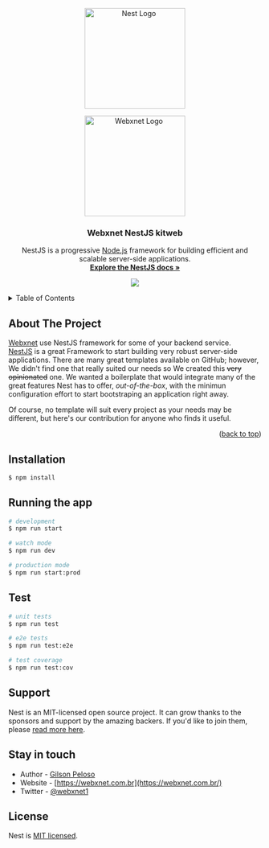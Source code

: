 <div id="top"></div>

<p align="center">
  <a href="http://nestjs.com/" target="blank"><img src="https://nestjs.com/img/logo-small.svg" width="200" alt="Nest Logo" /></a>
</p>


<!-- PROJECT SHIELDS -->
<!--
*** We are using markdown "reference style" links for readability.
*** Reference links are enclosed in brackets [ ] instead of parentheses ( ).
*** See the bottom of this document for the declaration of the reference variables
*** for contributors-url, forks-url, etc. This is an optional, concise syntax you may use.
*** https://www.markdownguide.org/basic-syntax/#reference-style-links
-->
<!-- [![Contributors][contributors-shield]][contributors-url]
[![Forks][forks-shield]][forks-url]
[![Stargazers][stars-shield]][stars-url]
[![Issues][issues-shield]][issues-url]
[![MIT License][license-shield]][license-url] -->



<!-- PROJECT LOGO -->
<p align="center">
  <a href="http://webxnet.com.br/" target="blank"><img src="https://webxnet.com.br/webxnet.svg" width="200" alt="Webxnet Logo" /></a>
  
</p>
<h3 align="center">Webxnet NestJS kitweb</h3>
  <p align="center">NestJS is a progressive <a href="http://nodejs.org" target="_blank">Node.js</a> framework for building efficient and scalable server-side applications.
  <br />
  <a href="https://docs.nestjs.com/"><strong>Explore the NestJS docs »</strong></a>
  </p>


<p align="center">
<a href="https://twitter.com/webxnet1" target="_blank"><img src="https://img.shields.io/twitter/follow/webxnet.svg?style=social&label=Follow"></a>
</p>
 

<!-- TABLE OF CONTENTS -->
<details>
  <summary>Table of Contents</summary>
  <ol>
    <li>
      <a href="#about-the-project">About the project</a>
      <ul>
        <li><a href="#built-with">Built With</a></li>
      </ul>
    </li>
    <li><a href="#features">Features</a></li>
    <li><a href="#folder-structure">Folder Structure</a></li>
    <li>
      <a href="#getting-started">Getting Started</a>
      <ul>
        <li><a href="#prerequisites">Prerequisites</a></li>
        <li><a href="#installation">Installation</a></li>
      </ul>
    </li>
    <li><a href="#roadmap">Roadmap</a></li>
    <li><a href="#contributing">Contributing</a></li>
    <li><a href="#license">License</a></li>
  </ol>
</details>


<!-- ABOUT THE PROJECT -->
## About The Project

[Webxnet](https://github.com/webxnet/wxn-nestjs-boilerplate) use NestJS framework for some of your backend service.
<br />
[NestJS](https://nestjs.com/) is a great Framework to start building very robust server-side applications. There are many great templates available on GitHub; however, We didn't find one that really suited our needs so We created this ~~very opinionated~~ one. We wanted a boilerplate that would integrate many of the great features Nest has to offer, _out-of-the-box_, with the minimun configuration effort to start bootstraping an application right away.

Of course, no template will suit every project as your needs may be different, but here's our contribution for anyone who finds it useful.

<p align="right">(<a href="#top">back to top</a>)</p>




## Installation

```bash
$ npm install
```

## Running the app

```bash
# development
$ npm run start

# watch mode
$ npm run dev

# production mode
$ npm run start:prod
```

## Test

```bash
# unit tests
$ npm run test

# e2e tests
$ npm run test:e2e

# test coverage
$ npm run test:cov
```

## Support

Nest is an MIT-licensed open source project. It can grow thanks to the sponsors and support by the amazing backers. If you'd like to join them, please [read more here](https://docs.nestjs.com/support).

## Stay in touch

- Author - [Gilson Peloso](https://github.com/gilsonricardopeloso/)
- Website - [https://webxnet.com.br](https://webxnet.com.br/)
- Twitter - [@webxnet1](https://twitter.com/webxnet1)

## License

Nest is [MIT licensed](LICENSE).
